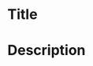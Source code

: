# Title

<!---

Start the title with the tag [BUG] if you're reporting a bug.
Start the title with the tag [FEATURE] if you're requesting a feature.

-->

# Description

<!---

If you're reporting a bug:

Expected behavior:

Describe the expected behavior here.

Actual behavior:

Describe the actual behavior here.



If you're requesting a feature:

Feature name: Feature name goes here

Description:

Describe as much as possible the new feature you're requesting.
Describe why the new feature is important and how it could help the project.

-->
